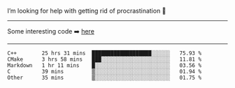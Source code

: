 I’m looking for help with getting rid of procrastination 🤔

-----

Some interesting code :arrow_right: [here](https://github.com/zhen8838/playground)

-----

<!--START_SECTION:waka-->
```text
C++        25 hrs 31 mins  ███████████████████░░░░░░   75.93 % 
CMake      3 hrs 58 mins   ███░░░░░░░░░░░░░░░░░░░░░░   11.81 % 
Markdown   1 hr 11 mins    █░░░░░░░░░░░░░░░░░░░░░░░░   03.56 % 
C          39 mins         ▒░░░░░░░░░░░░░░░░░░░░░░░░   01.94 % 
Other      35 mins         ▒░░░░░░░░░░░░░░░░░░░░░░░░   01.75 % 
```
<!--END_SECTION:waka-->

<!--
**zhen8838/zhen8838** is a ✨ _special_ ✨ repository because its `README.md` (this file) appears on your GitHub profile.

Here are some ideas to get you started:

- 🔭 I’m currently working on ...
- 🌱 I’m currently learning ...
- 👯 I’m looking to collaborate on ...
 ...
- 💬 Ask me about ...
- 📫 How to reach me: ...
- 😄 Pronouns: ...
- ⚡ Fun fact: ...
-->
